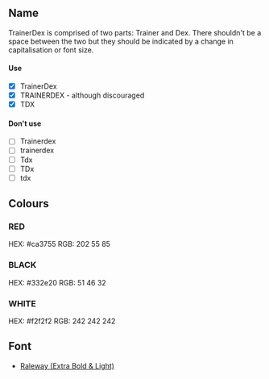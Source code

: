 ## Name

TrainerDex is comprised of two parts: Trainer and Dex. There shouldn't be a space between the two but they should be indicated by a change in capitalisation or font size.

#### Use
- [x] TrainerDex
- [x] TRAINERDEX - although discouraged
- [x] TDX
#### Don't use
- [ ] Trainerdex
- [ ] trainerdex
- [ ] Tdx
- [ ] TDx
- [ ] tdx

## Colours
### RED

HEX: #ca3755
RGB: 202 55 85

### BLACK

HEX: #332e20
RGB: 51 46 32

### WHITE

HEX: #f2f2f2
RGB: 242 242 242

## Font

* [Raleway (Extra Bold & Light)](https://fonts.google.com/specimen/Raleway)
